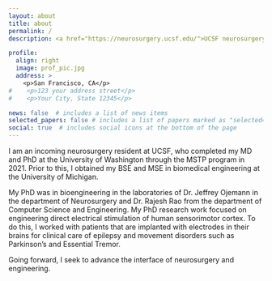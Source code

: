 ```yaml
---
layout: about
title: about
permalink: /
description: <a href="https://neurosurgery.ucsf.edu/">UCSF neurosurgery</a> | <a href="http://mstp.washington.edu/">UW MSTP MD, </a> <a href=http://bioe.uw.edu/">PhD BIOE</a> | <a href="http://bme.umich.edu/">BSE, MSE Umich BME<a>

profile:
  align: right
  image: prof_pic.jpg
  address: >
    <p>San Francisco, CA</p>
#    <p>123 your address street</p>
#    <p>Your City, State 12345</p>

news: false  # includes a list of news items
selected_papers: false # includes a list of papers marked as "selected={true}"
social: true  # includes social icons at the bottom of the page
---
```


I am an incoming neurosurgery resident at UCSF, who completed my MD and PhD at the University of Washington through the MSTP program in 2021. Prior to this, I obtained my BSE and MSE in biomedical engineering at the University of Michigan. 

My PhD was in bioengineering in the laboratories of Dr. Jeffrey Ojemann in the department of Neurosurgery and Dr. Rajesh Rao from the department of Computer Science and Engineering. My PhD research work focused on engineering direct electrical stimulation of human sensorimotor cortex. To do this, I worked with patients that are implanted with electrodes in their brains for clinical care of epilepsy and movement disorders such as Parkinson’s and Essential Tremor. 

Going forward, I seek to advance the interface of neurosurgery and engineering. 
